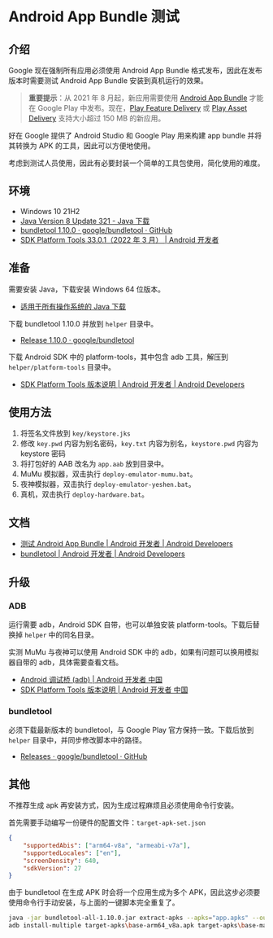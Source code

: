 # Android App Bundle 测试

## 介绍

Google 现在强制所有应用必须使用 Android App Bundle 格式发布，因此在发布版本时需要测试 Android App Bundle 安装到真机运行的效果。

> **重要提示**：从 2021 年 8 月起，新应用需要使用 [Android App Bundle](https://developer.android.google.cn/guide/app-bundle) 才能在 Google Play 中发布。现在，[Play Feature Delivery](https://developer.android.google.cn/guide/app-bundle/dynamic-delivery) 或 [Play Asset Delivery](https://developer.android.google.cn/guide/app-bundle/asset-delivery) 支持大小超过 150 MB 的新应用。

好在 Google 提供了 Android Studio 和 Google Play 用来构建 app bundle 并将其转换为 APK 的工具，因此可以方便地使用。

考虑到测试人员使用，因此有必要封装一个简单的工具包使用，简化使用的难度。

## 环境

- Windows 10 21H2
- [Java Version 8 Update 321 - Java 下载](https://www.java.com/zh-CN/download/manual.jsp)
- [bundletool 1.10.0 · google/bundletool · GitHub](https://github.com/google/bundletool/releases/tag/1.10.0)
- [SDK Platform Tools 33.0.1（2022 年 3 月）  |  Android 开发者](https://developer.android.google.cn/studio/releases/platform-tools)

## 准备

需要安装 Java，下载安装 Windows 64 位版本。

- [适用于所有操作系统的 Java 下载](https://www.java.com/zh-CN/download/manual.jsp)

下载 bundletool 1.10.0 并放到 `helper` 目录中。

- [Release 1.10.0 · google/bundletool](https://github.com/google/bundletool/releases/tag/1.10.0)

下载 Android SDK 中的 platform-tools，其中包含 adb 工具，解压到 `helper/platform-tools`  目录中。

- [SDK Platform Tools 版本说明  |  Android 开发者  |  Android Developers](https://developer.android.google.cn/studio/releases/platform-tools)

## 使用方法

1. 将签名文件放到 `key/keystore.jks`
2. 修改 `key.pwd` 内容为别名密码，`key.txt` 内容为别名，`keystore.pwd` 内容为 keystore 密码
3. 将打包好的 AAB 改名为 `app.aab` 放到目录中。
4. MuMu 模拟器，双击执行 `deploy-emulator-mumu.bat`。
5. 夜神模拟器，双击执行 `deploy-emulator-yeshen.bat`。
6. 真机，双击执行 `deploy-hardware.bat`。

## 文档

- [测试 Android App Bundle  |  Android 开发者  |  Android Developers](https://developer.android.google.cn/guide/app-bundle/test)
- [bundletool  |  Android 开发者  |  Android Developers](https://developer.android.google.cn/studio/command-line/bundletool)

## 升级

### ADB

运行需要 adb，Android SDK 自带，也可以单独安装 platform-tools。下载后替换掉 `helper` 中的同名目录。

实测 MuMu 与夜神可以使用 Android SDK 中的 adb，如果有问题可以换用模拟器自带的 adb，具体需要查看文档。

- [Android 调试桥 (adb)  |  Android 开发者 中国](https://developer.android.google.cn/studio/command-line/adb)
- [SDK Platform Tools 版本说明  |  Android 开发者 中国](https://developer.android.google.cn/studio/releases/platform-tools)

### bundletool

必须下载最新版本的 bundletool，与 Google Play 官方保持一致。下载后放到 `helper` 目录中，并同步修改脚本中的路径。

- [Releases · google/bundletool · GitHub](https://github.com/google/bundletool/releases)

## 其他

不推荐生成 apk 再安装方式，因为生成过程麻烦且必须使用命令行安装。

首先需要手动编写一份硬件的配置文件：`target-apk-set.json`
```json
{
    "supportedAbis": ["arm64-v8a", "armeabi-v7a"],
    "supportedLocales": ["en"],
    "screenDensity": 640,
    "sdkVersion": 27
}
```

由于 bundletool 在生成 APK 时会将一个应用生成为多个 APK，因此这步必须要使用命令行手动安装，与上面的一键脚本完全重复了。

```sh
java -jar bundletool-all-1.10.0.jar extract-apks --apks="app.apks" --output-dir=target-apks --device-spec=target-apk-set.json
adb install-multiple target-apks\base-arm64_v8a.apk target-apks\base-master.apk
```


